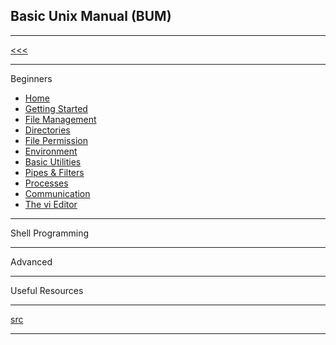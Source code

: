 
<h2>Basic Unix Manual (BUM)</h2>

---

[<<<](https://github.com/ttltrk/PRG/blob/master/MANUALS.MD)

---

Beginners

* <a href="#">Home</a>
* <a href="https://github.com/ttltrk/ELSE/blob/master/SHELL/BUM/01/BASICS.MD">Getting Started</a>
* <a href="https://github.com/ttltrk/ELSE/blob/master/SHELL/BUM/02/FILEM.MD">File Management</a>
* <a href="#">Directories</a>
* <a href="#">File Permission</a>
* <a href="#">Environment</a>
* <a href="#">Basic Utilities</a>
* <a href="#">Pipes & Filters</a>
* <a href="#">Processes</a>
* <a href="#">Communication</a>
* <a href="#">The vi Editor</a>

---

Shell Programming

---

Advanced

---

Useful Resources

---

[src](https://www.tutorialspoint.com/unix/unix-useful-commands.htm)

---
